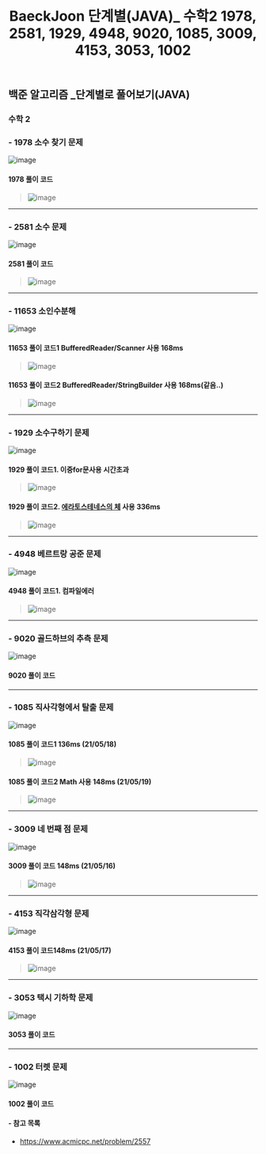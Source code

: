 ﻿---
layout: single
title: "BaeckJoon 단계별(JAVA)_ 수학2 1978, 2581, 1929, 4948, 9020, 1085, 3009, 4153, 3053, 1002"
read_time: true
categories: 
 - BaeckJoon 
tags: 
 - Algorithm
 - BaeckJoon 
last_modified_at: '2020-07-18 23:21:00 +0800'
toc: true
toc_sticky: true
toc_label: 목차
---
## 백준 알고리즘 _단계별로 풀어보기(JAVA)
### 수학 2 
### - 1978 소수 찾기 문제
![image](https://user-images.githubusercontent.com/66898243/87558442-12537280-c6f4-11ea-8acc-91451a4199ed.png)

#### 1978 풀이 코드
>  ![image](https://user-images.githubusercontent.com/66898243/89734669-7cafc680-da98-11ea-9018-f030b7c19bfc.png)

***
### - 2581 소수 문제
![image](https://user-images.githubusercontent.com/66898243/87558524-27c89c80-c6f4-11ea-9ff0-460c567801bd.png)

#### 2581 풀이 코드
>  ![image](https://user-images.githubusercontent.com/66898243/89734669-7cafc680-da98-11ea-9018-f030b7c19bfc.png)

*** 
### - 11653 소인수분해
![image](https://user-images.githubusercontent.com/66898243/117808469-e2371a80-b297-11eb-8e17-f5fce3639bde.png)

#### 11653 풀이 코드1 BufferedReader/Scanner 사용 168ms
> ![image](https://user-images.githubusercontent.com/66898243/117813096-a2733180-b29d-11eb-856a-4f1a906725b8.png)

#### 11653 풀이 코드2 BufferedReader/StringBuilder 사용 168ms(같음..)
> ![image](https://user-images.githubusercontent.com/66898243/117813373-f847d980-b29d-11eb-83e1-1495b605c0ec.png)

***
### - 1929 소수구하기 문제
![image](https://user-images.githubusercontent.com/66898243/118285303-45c97e00-b50c-11eb-8dc6-b2eeb7e2fc77.png)

#### 1929 풀이 코드1. 이중for문사용 시간초과
>  ![image](https://user-images.githubusercontent.com/66898243/118287515-7ad6d000-b50e-11eb-863c-1295fd8e5d1c.png)

#### 1929 풀이 코드2. [에라토스테네스의 체](https://ko.wikipedia.org/wiki/%EC%97%90%EB%9D%BC%ED%86%A0%EC%8A%A4%ED%85%8C%EB%84%A4%EC%8A%A4%EC%9D%98_%EC%B2%B4) 사용 336ms
>  ![image](https://user-images.githubusercontent.com/66898243/118364453-70323e80-b5d3-11eb-998b-fd06495d20e5.png)

***
### - 4948 베르트랑 공준 문제
![image](https://user-images.githubusercontent.com/66898243/87558751-6b230b00-c6f4-11ea-982a-bf34c1a5f5e2.png)

#### 4948 풀이 코드1. 컴파일에러
>  ![image](https://user-images.githubusercontent.com/66898243/90650093-69f67800-e276-11ea-82df-8a4d5699e53b.png)

***
### - 9020 골드하브의 추측 문제
![image](https://user-images.githubusercontent.com/66898243/87558804-7bd38100-c6f4-11ea-9080-0c221c1529ad.png)

#### 9020 풀이 코드
>  

***
### - 1085 직사각형에서 탈출 문제 
![image](https://user-images.githubusercontent.com/66898243/118651768-d9f35800-b820-11eb-9e65-f07965466e89.png)

#### 1085 풀이 코드1 136ms  (21/05/18)
>  ![image](https://user-images.githubusercontent.com/66898243/118653754-d19c1c80-b822-11eb-9618-42792372f67f.png)

#### 1085 풀이 코드2 Math 사용 148ms (21/05/19)
>  ![image](https://user-images.githubusercontent.com/66898243/118821360-222e7b00-b8f2-11eb-9fd9-e0841a02f929.png)

***
### - 3009 네 번째 점 문제 
![image](https://user-images.githubusercontent.com/66898243/118397080-50f7e780-b68d-11eb-9096-8ae288e466f6.png)

#### 3009 풀이 코드 148ms (21/05/16)
>  ![image](https://user-images.githubusercontent.com/66898243/118398406-6b34c400-b693-11eb-8359-8fe29540881e.png)

***
### - 4153 직각삼각형 문제 
![image](https://user-images.githubusercontent.com/66898243/118492365-e7dea580-b75a-11eb-982f-5d6c4188995e.png)

#### 4153 풀이 코드148ms (21/05/17)
>  ![image](https://user-images.githubusercontent.com/66898243/118492294-d7c6c600-b75a-11eb-9b16-8f2acb8a262c.png)

***
### - 3053 택시 기하학 문제
![image](https://user-images.githubusercontent.com/66898243/87558751-6b230b00-c6f4-11ea-982a-bf34c1a5f5e2.png)

#### 3053 풀이 코드
> 

***
### - 1002 터렛 문제
![image](https://user-images.githubusercontent.com/66898243/87558751-6b230b00-c6f4-11ea-982a-bf34c1a5f5e2.png)

#### 1002 풀이 코드
> 

   
#### - 참고 목록
- https://www.acmicpc.net/problem/2557
